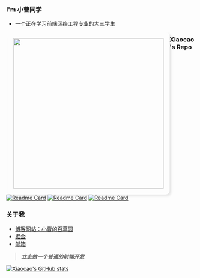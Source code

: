 ### I'm 小曹同学
- 一个正在学习前端网络工程专业的大三学生

<img align="right"
     src="https://pic-xiaocao123-1304191709.cos.ap-guangzhou.myqcloud.com/GitHub.jpg" width="400px" style="border-radius:10px;box-shadow:4px 4px  6px rgba(0,0,0,.1);float:left;padding:16px;" />

### Xiaocao's Repo
[![Readme Card](https://github-readme-stats.vercel.app/api/pin/?username=xiaocao12306&repo=MyBlog)](https://github.com/xiaocao12306/MyBlog)
[![Readme Card](https://github-readme-stats.vercel.app/api/pin/?username=xiaocao12306&repo=Fpga_defect_detection_system)](https://github.com/xiaocao12306/Fpga_defect_detection_system)
[![Readme Card](https://github-readme-stats.vercel.app/api/pin/?username=xiaocao12306&repo=Vue3-TailwindscssTemplate)](https://github.com/xiaocao12306/Vue3-TailwindscssTemplate)

### 关于我
- [博客网站：小曹的百草园](https://www.xiaocao.cloud)
- [掘金](https://juejin.cn/user/3342149723885038)
- [邮箱](3027478654@qq.com)

> ***立志做一个普通的前端开发***

[![Xiaocao's GitHub stats](https://github-readme-stats.vercel.app/api?username=xiaocao12306&show_icons=true)](https://github.com/xiaocao12306/github-readme-stats)

